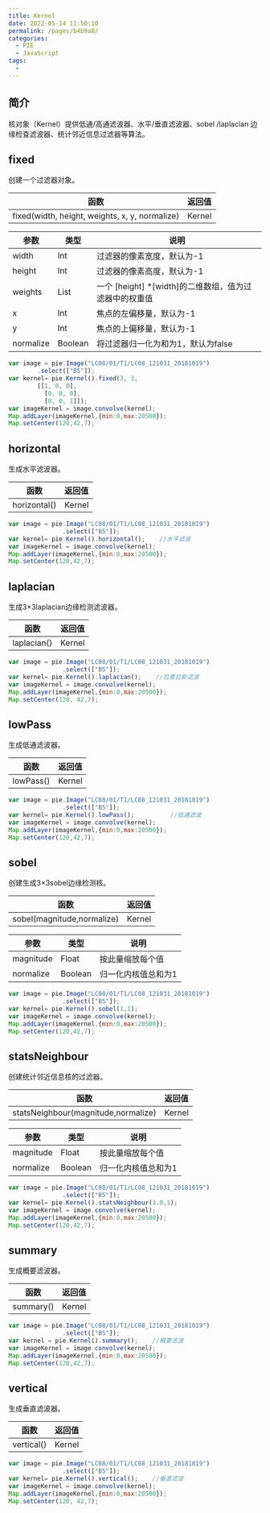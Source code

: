 ```yaml
---
title: Kernel
date: 2022-05-14 11:50:10
permalink: /pages/b4b9a8/
categories:
  - PIE
  - JavaScript
tags:
  - 
---
```

## 简介

核对象（Kernel）提供低通/高通滤波器、水平/垂直滤波器、sobel /laplacian 边缘检查滤波器、统计邻近信息过滤器等算法。

## fixed

创建一个过滤器对象。

| 函数                                           | 返回值 |
| ---------------------------------------------- | ------ |
| fixed(width, height, weights, x, y, normalize) | Kernel |

| 参数      | 类型    | 说明                                                   |
| --------- | ------- | ------------------------------------------------------ |
| width     | Int     | 过滤器的像素宽度，默认为-1                             |
| height    | Int     | 过滤器的像素高度，默认为-1                             |
| weights   | List    | 一个 [height] *[width]的二维数组，值为过滤器中的权重值 |
| x         | Int     | 焦点的左偏移量，默认为-1                               |
| y         | Int     | 焦点的上偏移量，默认为-1                               |
| normalize | Boolean | 将过滤器归一化为和为1，默认为false                     |


```javascript
var image = pie.Image("LC08/01/T1/LC08_121031_20181019")
        .select(["B5"]);
var kernel= pie.Kernel().fixed(3, 3,
        [[1, 0, 0],
          [0, 0, 0],
          [0, 0, 1]]);
var imageKernel = image.convolve(kernel);
Map.addLayer(imageKernel,{min:0,max:20500});
Map.setCenter(120,42,7);
```

## horizontal

生成水平滤波器。

| 函数         | 返回值 |
| ------------ | ------ |
| horizontal() | Kernel |


```javascript
var image = pie.Image("LC08/01/T1/LC08_121031_20181019")
               .select(["B5"]);
var kernel= pie.Kernel().horizontal();    //水平滤波
var imageKernel = image.convolve(kernel);
Map.addLayer(imageKernel,{min:0,max:20500});
Map.setCenter(120,42,7);
```

## laplacian

生成3×3laplacian边缘检测滤波器。

| 函数        | 返回值 |
| ----------- | ------ |
| laplacian() | Kernel |


```javascript
var image = pie.Image("LC08/01/T1/LC08_121031_20181019")
               .select(["B5"]);
var kernel= pie.Kernel().laplacian();    //拉普拉斯滤波
var imageKernel = image.convolve(kernel);
Map.addLayer(imageKernel,{min:0,max:20500});
Map.setCenter(120, 42,7);
```

## lowPass

生成低通滤波器。

| 函数      | 返回值 |
| --------- | ------ |
| lowPass() | Kernel |


```javascript
var image = pie.Image("LC08/01/T1/LC08_121031_20181019")
               .select(["B5"]);
var kernel= pie.Kernel().lowPass();          //低通滤波
var imageKernel = image.convolve(kernel);
Map.addLayer(imageKernel,{min:0,max:20500});
Map.setCenter(120,42,7);
```

## sobel

创建生成3×3sobel边缘检测核。

| 函数                       | 返回值 |
| -------------------------- | ------ |
| sobel(magnitude,normalize) | Kernel |

| 参数      | 类型    | 说明                |
| --------- | ------- | ------------------- |
| magnitude | Float   | 按此量缩放每个值    |
| normalize | Boolean | 归一化内核值总和为1 |


```javascript
var image = pie.Image("LC08/01/T1/LC08_121031_20181019")
               .select(["B5"]);
var kernel= pie.Kernel().sobel(1,1);          
var imageKernel = image.convolve(kernel);
Map.addLayer(imageKernel,{min:0,max:20500});
Map.setCenter(120,42,7);
```

## statsNeighbour

创建统计邻近信息核的过滤器。

| 函数                                | 返回值 |
| ----------------------------------- | ------ |
| statsNeighbour(magnitude,normalize) | Kernel |

| 参数      | 类型    | 说明                |
| --------- | ------- | ------------------- |
| magnitude | Float   | 按此量缩放每个值    |
| normalize | Boolean | 归一化内核值总和为1 |


```javascript
var image = pie.Image("LC08/01/T1/LC08_121031_20181019")
               .select(["B5"]);
var kernel= pie.Kernel().statsNeighbour(3.0,1);          
var imageKernel = image.convolve(kernel);
Map.addLayer(imageKernel,{min:0,max:20500});
Map.setCenter(120,42,7);
```

## summary

生成概要滤波器。

| 函数      | 返回值 |
| --------- | ------ |
| summary() | Kernel |


```javascript
var image = pie.Image("LC08/01/T1/LC08_121031_20181019")
               .select(["B5"]);
var kernel = pie.Kernel().summary();    //概要滤波
var imageKernel = image.convolve(kernel);
Map.addLayer(imageKernel,{min:0,max:20500});
Map.setCenter(120,42,7);
```

## vertical

生成垂直滤波器。

| 函数       | 返回值 |
| ---------- | ------ |
| vertical() | Kernel |


```javascript
var image = pie.Image("LC08/01/T1/LC08_121031_20181019")
               .select(["B5"]);
var kernel= pie.Kernel().vertical();    //垂直滤波
var imageKernel = image.convolve(kernel);
Map.addLayer(imageKernel,{min:0,max:20500});
Map.setCenter(120, 42,7);
```


